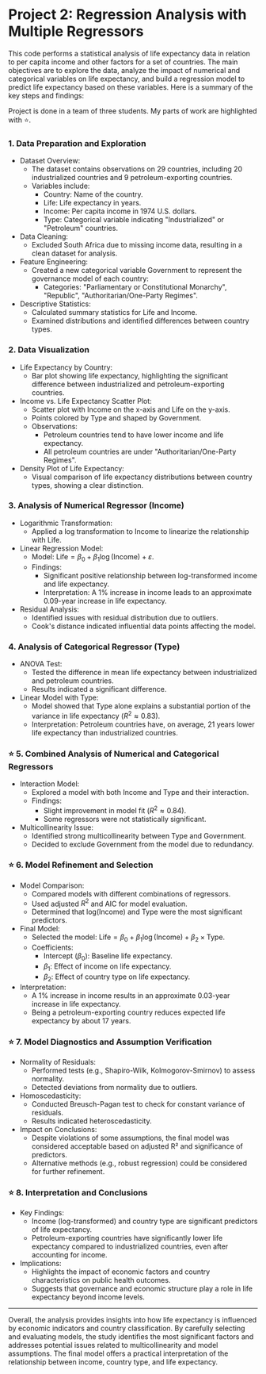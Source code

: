 # Project 2: Regression Analysis with Multiple Regressors

This code performs a statistical analysis of life expectancy data in relation to per capita income and other factors for a set of countries. The main objectives are to explore the data, analyze the impact of numerical and categorical variables on life expectancy, and build a regression model to predict life expectancy based on these variables. Here is a summary of the key steps and findings:

Project is done in a team of three students. My parts of work are highlighted with ⭐.

### 1. Data Preparation and Exploration
- Dataset Overview:
  - The dataset contains observations on 29 countries, including 20 industrialized countries and 9 petroleum-exporting countries.
  - Variables include:
    - Country: Name of the country.
    - Life: Life expectancy in years.
    - Income: Per capita income in 1974 U.S. dollars.
    - Type: Categorical variable indicating "Industrialized" or "Petroleum" countries.
- Data Cleaning:
  - Excluded South Africa due to missing income data, resulting in a clean dataset for analysis.
- Feature Engineering:
  - Created a new categorical variable Government to represent the governance model of each country:
    - Categories: "Parliamentary or Constitutional Monarchy", "Republic", "Authoritarian/One-Party Regimes".
- Descriptive Statistics:
  - Calculated summary statistics for Life and Income.
  - Examined distributions and identified differences between country types.
### 2. Data Visualization
- Life Expectancy by Country:
  - Bar plot showing life expectancy, highlighting the significant difference between industrialized and petroleum-exporting countries.
- Income vs. Life Expectancy Scatter Plot:
  - Scatter plot with Income on the x-axis and Life on the y-axis.
  - Points colored by Type and shaped by Government.
  - Observations:
    - Petroleum countries tend to have lower income and life expectancy.
    - All petroleum countries are under "Authoritarian/One-Party Regimes".
- Density Plot of Life Expectancy:
  - Visual comparison of life expectancy distributions between country types, showing a clear distinction.
### 3. Analysis of Numerical Regressor (Income)
- Logarithmic Transformation:
  - Applied a log transformation to Income to linearize the relationship with Life.
- Linear Regression Model:
  - Model: $\text{Life} = \beta_0 + \beta_1 \log(\text{Income}) + \varepsilon$.
  - Findings:
    - Significant positive relationship between log-transformed income and life expectancy.
    - Interpretation: A 1% increase in income leads to an approximate 0.09-year increase in life expectancy.
- Residual Analysis:
  - Identified issues with residual distribution due to outliers.
  - Cook's distance indicated influential data points affecting the model.
### 4. Analysis of Categorical Regressor (Type)
- ANOVA Test:
  - Tested the difference in mean life expectancy between industrialized and petroleum countries.
  - Results indicated a significant difference.
- Linear Model with Type:
  - Model showed that Type alone explains a substantial portion of the variance in life expectancy $(R^2 \approx 0.83)$.
  - Interpretation: Petroleum countries have, on average, 21 years lower life expectancy than industrialized countries.
### ⭐ 5. Combined Analysis of Numerical and Categorical Regressors
- Interaction Model:
  - Explored a model with both Income and Type and their interaction.
  - Findings:
    - Slight improvement in model fit $(R^2 \approx 0.84)$.
    - Some regressors were not statistically significant.
- Multicollinearity Issue:
  - Identified strong multicollinearity between Type and Government.
  - Decided to exclude Government from the model due to redundancy.
### ⭐ 6. Model Refinement and Selection
- Model Comparison:
  - Compared models with different combinations of regressors.
  - Used adjusted $R^2$ and AIC for model evaluation.
  - Determined that log(Income) and Type were the most significant predictors.
- Final Model:
  - Selected the model: $\text{Life} = \beta_0 + \beta_1 \log(\text{Income}) + \beta_2 \times \text{Type}$.
  - Coefficients:
    - Intercept ($\beta_0$): Baseline life expectancy.
    - $\beta_1$: Effect of income on life expectancy.
    - $\beta_2$: Effect of country type on life expectancy.
- Interpretation:
  - A 1% increase in income results in an approximate 0.03-year increase in life expectancy.
  - Being a petroleum-exporting country reduces expected life expectancy by about 17 years.
### ⭐ 7. Model Diagnostics and Assumption Verification
- Normality of Residuals:
  - Performed tests (e.g., Shapiro-Wilk, Kolmogorov-Smirnov) to assess normality.
  - Detected deviations from normality due to outliers.
- Homoscedasticity:
  - Conducted Breusch-Pagan test to check for constant variance of residuals.
  - Results indicated heteroscedasticity.
- Impact on Conclusions:
  - Despite violations of some assumptions, the final model was considered acceptable based on adjusted R² and significance of predictors.
  - Alternative methods (e.g., robust regression) could be considered for further refinement.
### ⭐ 8. Interpretation and Conclusions
- Key Findings:
  - Income (log-transformed) and country type are significant predictors of life expectancy.
  - Petroleum-exporting countries have significantly lower life expectancy compared to industrialized countries, even after accounting for income.
- Implications:
  - Highlights the impact of economic factors and country characteristics on public health outcomes.
  - Suggests that governance and economic structure play a role in life expectancy beyond income levels.

***

Overall, the analysis provides insights into how life expectancy is influenced by economic indicators and country classification. By carefully selecting and evaluating models, the study identifies the most significant factors and addresses potential issues related to multicollinearity and model assumptions. The final model offers a practical interpretation of the relationship between income, country type, and life expectancy.
   